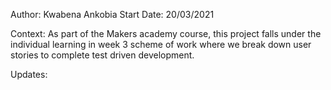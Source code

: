 Author: Kwabena Ankobia
Start Date: 20/03/2021

Context:
As part of the Makers academy course, this project falls under the individual learning in week 3 scheme of work where we break down user stories to complete test driven development.

Updates:
